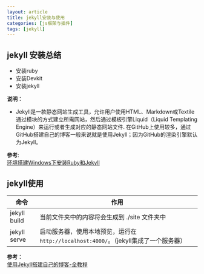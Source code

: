 ```yaml
---
layout: article
title: jekyll安装与使用
categories: [js框架与插件]
tags: [jekyll]
---
```

## jekyll 安装总结
 - 安装ruby
 - 安装Devkit
 - 安装jekyll

**说明**：
- Jekyll是一款静态网站生成工具，允许用户使用HTML、Markdown或Textile通过模块的方式建立所需网站，然后通过模板引擎Liquid（Liquid Templating Engine）来运行或者生成对应的静态网站文件. 在GitHub上使用较多，通过GitHub搭建自己的博客一般来说就是使用Jekyll；因为GitHub的渲染引擎默认为Jekyll。

**参考**:  
[环境搭建Windows下安装Ruby和Jekyll](http://blog.csdn.net/qiujuer/article/details/44620019)
## jekyll使用

|命令|作用|
|-|-|
|jekyll build|当前文件夹中的内容将会生成到 ./site 文件夹中|
|jekyll serve|启动服务器，使用本地预览，运行在`http://localhost:4000/`。（jekyll集成了一个服务器）|  

**参考**：  
[使用Jekyll搭建自己的博客-全教程](http://www.jianshu.com/p/c04475ba80e4)